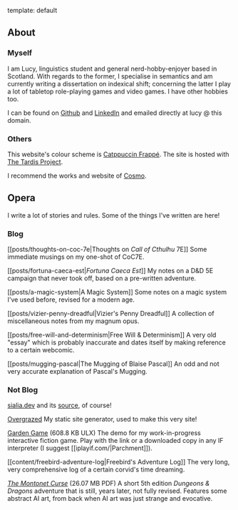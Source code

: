 template: default

## About
### Myself
I am Lucy, linguistics student and general nerd-hobby-enjoyer based in Scotland. With regards to the former, I specialise in semantics and am currently writing a dissertation on indexical shift; concerning the latter I play a lot of tabletop role-playing games and video games. I have other hobbies too.

I can be found on [Github](https://github.com/sialiaaaaa) and [LinkedIn](https://www.linkedin.com/in/lucy-winters/) and emailed directly at lucy @ this domain.

### Others
This website's colour scheme is [Catppuccin Frappé](https://github.com/catppuccin/catppuccin/). The site is hosted with [The Tardis Project](https://tardisproject.uk/).

I recommend the works and website of [Cosmo](https://cosmo.tardis.ac/).

## Opera
I write a lot of stories and rules. Some of the things I've written are here!

### Blog
[[posts/thoughts-on-coc-7e|Thoughts on *Call of Cthulhu* 7E]] Some immediate musings on my one-shot of CoC7E.

[[posts/fortuna-caeca-est|*Fortuna Caeca Est*]] My notes on a D&D 5E campaign that never took off, based on a pre-written adventure.

[[posts/a-magic-system|A Magic System]] Some notes on a magic system I've used before, revised for a modern age.

[[posts/vizier-penny-dreadful|Vizier's Penny Dreadful]] A collection of miscellaneous notes from my magnum opus.

[[posts/free-will-and-determinism|Free Will & Determinism]] A very old "essay" which is probably inaccurate and dates itself by making reference to a certain webcomic.

[[posts/mugging-pascal|The Mugging of Blaise Pascal]] An odd and not very accurate explanation of Pascal's Mugging.

### Not Blog

[sialia.dev](https://sialia.dev/) and its [source](https://github.com/sialiaaaaa/sialia-site), of course!

[Overgrazed](https://github.com/sialiaaaaa/overgrazed/) My static site generator, used to make this very site!

[Garden Game](/content/GardenGame.ulx) (608.8 KB ULX) The demo for my work-in-progress interactive fiction game. Play with the link or a downloaded copy in any IF interpreter (I suggest [[iplayif.com/|Parchment]]).

[[content/freebird-adventure-log|Freebird's Adventure Log]] The very long, very comprehensive log of a certain corvid's time dreaming.

[*The Montonet Curse*](/content/The_Montonet_Curse_V0.9.pdf) (26.07 MB PDF) A short 5th edition *Dungeons & Dragons* adventure that is still, years later, not fully revised. Features some abstract AI art, from back when AI art was just strange and evocative.

